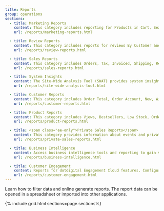 ```yaml
---
title: Reports
group: operations
sections:
  - title: Marketing Reports
    content: This category includes reporting for Products in Cart, Search Terms, Abandoned Carts, and Newsletter Problem Reports.
    url: /reports/marketing-reports.html

  - title: Review Reports
    content: This category includes reports for reviews By Customer and By Product.
    url: /reports/review-reports.html

  - title: Sales Reports
    content: This category includes Orders, Tax, Invoiced, Shipping, Refunds, Coupons, and settlement reports for PayPal and Braintree.
    url: /reports/sales-reports.html

  - title: System Insights
    content: The Site-Wide Analysis Tool (SWAT) provides system insights for Commerce Cloud installations of Magento with 24/7 real-time performance monitoring, reports, and recommendations.
    url: /reports/site-wide-analysis-tool.html

  - title: Customer Reports
    content: This category includes Order Total, Order Account, New, Wish Lists, and Segments.
    url: /reports/customer-reports.html

  - title: Product Reports
    content: This category includes Views, Bestsellers, Low Stock, Ordered, and Downloads.
    url: /reports/product-reports.html

  - title: <span class="ee-only">Private Sales Reports</span>
    content: This category provides information about events and private sales.
    url: /reports/private-sales-reports.html

  - title: Business Intelligence
    content: Access business intelligence tools and reporting to gain valuable insights.
    url: /reports/business-intelligence.html

  - title: Customer Engagement
    content: Reports for dotdigital Engagement Cloud features. Configure report settings, sync data, and review reports for performance, campaigns, and more.
    url: /reports/customer-engagement.html
---
```


Learn how to filter data and online generate reports. The report data can be opened in a spreadsheet or imported into other applications.

{% include grid.html sections=page.sections%}
